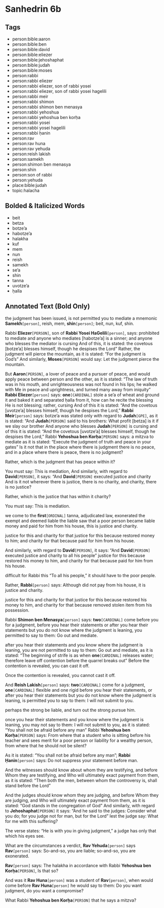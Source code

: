 # Sanhedrin 6b

## Tags

- person:bible:aaron
- person:bible:ben
- person:bible:david
- person:bible:eliezer
- person:bible:jehoshaphat
- person:bible:judah
- person:bible:moses
- person:rabbi
- person:rabbi eliezer
- person:rabbi eliezer, son of rabbi yosei
- person:rabbi eliezer, son of rabbi yosei hagelili
- person:rabbi meir
- person:rabbi shimon
- person:rabbi shimon ben menasya
- person:rabbi yehoshua
- person:rabbi yehoshua ben korḥa
- person:rabbi yosei
- person:rabbi yosei hagelili
- person:rabbi ḥanin
- person:rav
- person:rav huna
- person:rav yehuda
- person:reish lakish
- person:samekh
- person:shimon ben menasya
- person:shin
- person:son of rabbi
- person:yehuda
- place:bible:judah
- topic:halacha

## Bolded & Italicized Words

- beit
- betza
- botze’a
- habotze’a
- halakha
- kuf
- mem
- nun
- reish
- samekh
- se’a
- shin
- tanna
- uvotze’a
- ḥalla

## Annotated Text (Bold Only)

the judgment has been issued, is not permitted you to mediate a mnemonic **Samekh**`[person]`, reish, mem, **shin**`[person]`; beit, nun, kuf, shin.

Rabbi **Eliezer**`[PERSON]`, son of **Rabbi Yosei HaGelili**`[person]`, says: prohibited to mediate and anyone who mediates [habotze’a] is a sinner; and anyone who blesses the mediator is cursing And of this, it is stated: the covetous [botze’a] blesses himself, though he despises the Lord” Rather, the judgment will pierce the mountain, as it is stated: “For the judgment is God’s” And similarly, **Moses**`[PERSON]` would say: Let the judgment pierce the mountain.

But **Aaron**`[PERSON]`, a lover of peace and a pursuer of peace, and would apply peace between person and the other, as it is stated: “The law of truth was in his mouth, and unrighteousness was not found in his lips; he walked with Me in peace and uprightness, and turned many away from iniquity” **Rabbi Eliezer**`[person]` says: **one**`[CARDINAL]` stole a se’a of wheat and ground it and baked it and separated ḥalla from it, how can he recite the blessing He is not blessing; rather, cursing And of this it is stated: “And the covetous [uvotze’a] blesses himself, though he despises the Lord,” **Rabbi Meir**`[person]` says: botze’a was stated only with regard to **Judah**`[GPE]`, as it is stated: “And **Judah**`[PERSON]` said to his brothers: What profit [betza] is it if we slay our brother And anyone who blesses **Judah**`[PERSON]` is cursing and of this it is stated: “And the covetous [uvotze’a] blesses himself, though he despises the Lord,” Rabbi **Yehoshua ben Korḥa**`[PERSON]` says: a mitzva to mediate as it is stated: “Execute the judgment of truth and peace in your gates” Is it not that in the place where there is judgment there is no peace, and in a place where there is peace, there is no judgment?

Rather, which is the judgment that has peace within it?

You must say: This is mediation, And similarly, with regard to **David**`[PERSON]`, it says: “And **David**`[PERSON]` executed justice and charity And is it not wherever there is justice, there is no charity, and charity, there is no justice?

Rather, which is the justice that has within it charity?

You must say: This is mediation.

we come to the **first**`[ORDINAL]` tanna, adjudicated law, exonerated the exempt and deemed liable the liable saw that a poor person became liable money and paid for him from his house, this is justice and charity.

justice for this and charity for that justice for this because restored money to him; and charity for that because paid for him from his house.

And similarly, with regard to **David**`[PERSON]`, it says: “And **David**`[PERSON]` executed justice and charity to all his people” justice for this because restored his money to him, and charity for that because paid for him from his house.

difficult for Rabbi this “To all his people,” it should have to the poor people.

Rather, **Rabbi**`[person]` says: Although did not pay from his house, it is justice and charity.

justice for this and charity for that justice for this because restored his money to him, and charity for that because removed stolen item from his possession.

Rabbi **Shimon ben Menasya**`[person]` says: **two**`[CARDINAL]` come before you for a judgment, before you hear their statements or after you hear their statements but you do not know where the judgment is leaning, you permitted to say to them: Go out and mediate.

after you hear their statements and you know where the judgment is leaning, you are not permitted to say to them: Go out and mediate, as it is stated: “The beginning of strife is as when **one**`[CARDINAL]` releases water; therefore leave off contention before the quarrel breaks out” Before the contention is revealed, you can cast it off.

Once the contention is revealed, you cannot cast it off.

And **Reish Lakish**`[person]` says: **two**`[CARDINAL]` come for a judgment, **one**`[CARDINAL]` flexible and one rigid before you hear their statements, or after you hear their statements but you do not know where the judgment is leaning, is permitted you to say to them: I will not submit to you.

perhaps the strong be liable, and turn out the strong pursue him.

once you hear their statements and you know where the judgment is leaning, you may not say to them: I will not submit to you, as it is stated: “You shall not be afraid before any man” Rabbi **Yehoshua ben Korḥa**`[PERSON]` says: From where that a student who is sitting before his teacher and sees merit for a poor person or liability for a wealthy person, from where that he should not be silent?

As it is stated: “You shall not be afraid before any man”; **Rabbi Ḥanin**`[person]` says: Do not suppress your statement before man.

And the witnesses should know about whom they are testifying, and before Whom they are testifying, and Who will ultimately exact payment from them, as it is stated: “Then both the men, between whom the controversy is, shall stand before the Lord”

And the judges should know whom they are judging, and before Whom they are judging, and Who will ultimately exact payment from them, as it is stated: “God stands in the congregation of God” And similarly, with regard to **Jehoshaphat**`[PERSON]` it says: “And he said to the judges: Consider what you do; for you judge not for man, but for the Lord” lest the judge say: What for me with this suffering?

The verse states: “He is with you in giving judgment,” a judge has only that which his eyes see.

What are the circumstances a verdict, **Rav Yehuda**`[person]` says **Rav**`[person]` says: So-and-so, you are liable; so-and-so, you are exonerated.

**Rav**`[person]` says: The halakha in accordance with Rabbi **Yehoshua ben Korḥa**`[PERSON]`, Is that so?

And was it **Rav Huna**`[person]` was a student of **Rav**`[person]`, when would come before **Rav Huna**`[person]` he would say to them: Do you want judgment, do you want a compromise?

What Rabbi **Yehoshua ben Korḥa**`[PERSON]` that he says a mitzva?

